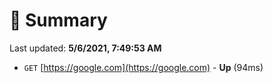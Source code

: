 # 📖 Summary
Last updated: **5/6/2021, 7:49:53 AM**

- `GET` [https://google.com](https://google.com) - **Up** (94ms)

